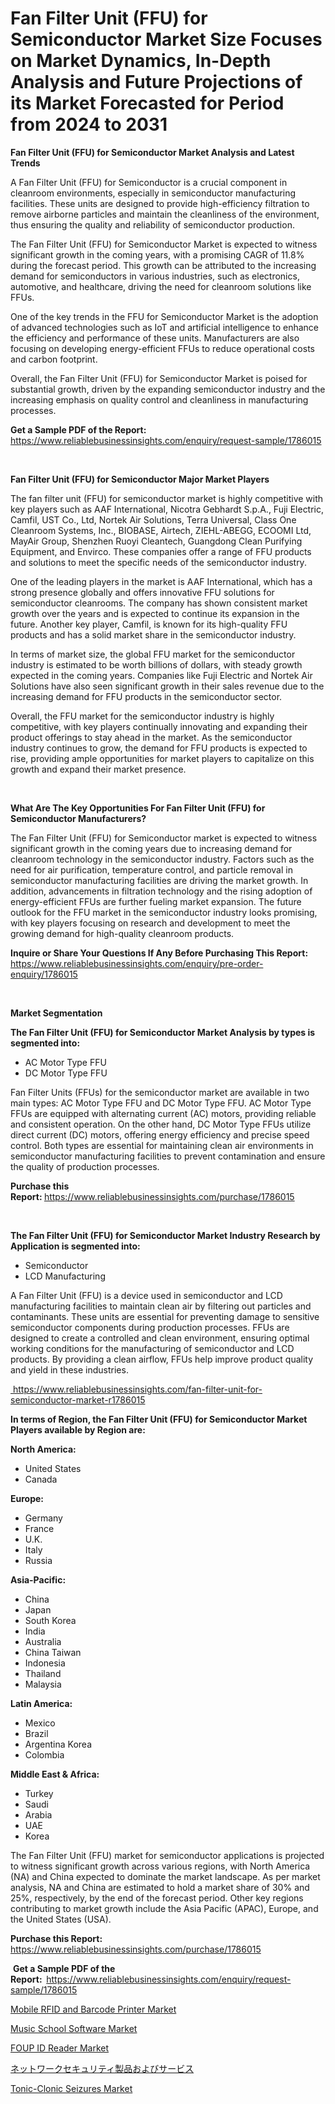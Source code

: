 <p><h1>Fan Filter Unit (FFU) for Semiconductor Market Size Focuses on Market Dynamics, In-Depth Analysis and Future Projections of its Market Forecasted for Period from 2024 to 2031</h1></p><p><strong>Fan Filter Unit (FFU) for Semiconductor Market Analysis and Latest Trends</strong></p>
<p><p>A Fan Filter Unit (FFU) for Semiconductor is a crucial component in cleanroom environments, especially in semiconductor manufacturing facilities. These units are designed to provide high-efficiency filtration to remove airborne particles and maintain the cleanliness of the environment, thus ensuring the quality and reliability of semiconductor production.</p><p>The Fan Filter Unit (FFU) for Semiconductor Market is expected to witness significant growth in the coming years, with a promising CAGR of 11.8% during the forecast period. This growth can be attributed to the increasing demand for semiconductors in various industries, such as electronics, automotive, and healthcare, driving the need for cleanroom solutions like FFUs.</p><p>One of the key trends in the FFU for Semiconductor Market is the adoption of advanced technologies such as IoT and artificial intelligence to enhance the efficiency and performance of these units. Manufacturers are also focusing on developing energy-efficient FFUs to reduce operational costs and carbon footprint.</p><p>Overall, the Fan Filter Unit (FFU) for Semiconductor Market is poised for substantial growth, driven by the expanding semiconductor industry and the increasing emphasis on quality control and cleanliness in manufacturing processes.</p></p>
<p><strong>Get a Sample PDF of the Report:&nbsp;</strong> <a href="https://www.reliablebusinessinsights.com/enquiry/request-sample/1786015">https://www.reliablebusinessinsights.com/enquiry/request-sample/1786015</a></p>
<p>&nbsp;</p>
<p><strong>Fan Filter Unit (FFU) for Semiconductor Major Market Players</strong></p>
<p><p>The fan filter unit (FFU) for semiconductor market is highly competitive with key players such as AAF International, Nicotra Gebhardt S.p.A., Fuji Electric, Camfil, UST Co., Ltd, Nortek Air Solutions, Terra Universal, Class One Cleanroom Systems, Inc., BIOBASE, Airtech, ZIEHL-ABEGG, ECOOMI Ltd, MayAir Group, Shenzhen Ruoyi Cleantech, Guangdong Clean Purifying Equipment, and Envirco. These companies offer a range of FFU products and solutions to meet the specific needs of the semiconductor industry.</p><p>One of the leading players in the market is AAF International, which has a strong presence globally and offers innovative FFU solutions for semiconductor cleanrooms. The company has shown consistent market growth over the years and is expected to continue its expansion in the future. Another key player, Camfil, is known for its high-quality FFU products and has a solid market share in the semiconductor industry.</p><p>In terms of market size, the global FFU market for the semiconductor industry is estimated to be worth billions of dollars, with steady growth expected in the coming years. Companies like Fuji Electric and Nortek Air Solutions have also seen significant growth in their sales revenue due to the increasing demand for FFU products in the semiconductor sector.</p><p>Overall, the FFU market for the semiconductor industry is highly competitive, with key players continually innovating and expanding their product offerings to stay ahead in the market. As the semiconductor industry continues to grow, the demand for FFU products is expected to rise, providing ample opportunities for market players to capitalize on this growth and expand their market presence.</p></p>
<p>&nbsp;</p>
<p><strong>What Are The Key Opportunities For Fan Filter Unit (FFU) for Semiconductor Manufacturers?</strong></p>
<p><p>The Fan Filter Unit (FFU) for Semiconductor market is expected to witness significant growth in the coming years due to increasing demand for cleanroom technology in the semiconductor industry. Factors such as the need for air purification, temperature control, and particle removal in semiconductor manufacturing facilities are driving the market growth. In addition, advancements in filtration technology and the rising adoption of energy-efficient FFUs are further fueling market expansion. The future outlook for the FFU market in the semiconductor industry looks promising, with key players focusing on research and development to meet the growing demand for high-quality cleanroom products.</p></p>
<p><strong>Inquire or Share Your Questions If Any Before Purchasing This Report:</strong> <a href="https://www.reliablebusinessinsights.com/enquiry/pre-order-enquiry/1786015">https://www.reliablebusinessinsights.com/enquiry/pre-order-enquiry/1786015</a></p>
<p>&nbsp;</p>
<p><strong>Market Segmentation</strong></p>
<p><strong>The Fan Filter Unit (FFU) for Semiconductor Market Analysis by types is segmented into:</strong></p>
<p><ul><li>AC Motor Type FFU</li><li>DC Motor Type FFU</li></ul></p>
<p><p>Fan Filter Units (FFUs) for the semiconductor market are available in two main types: AC Motor Type FFU and DC Motor Type FFU. AC Motor Type FFUs are equipped with alternating current (AC) motors, providing reliable and consistent operation. On the other hand, DC Motor Type FFUs utilize direct current (DC) motors, offering energy efficiency and precise speed control. Both types are essential for maintaining clean air environments in semiconductor manufacturing facilities to prevent contamination and ensure the quality of production processes.</p></p>
<p><strong>Purchase this Report:&nbsp;</strong><a href="https://www.reliablebusinessinsights.com/purchase/1786015">https://www.reliablebusinessinsights.com/purchase/1786015</a></p>
<p>&nbsp;</p>
<p><strong>The Fan Filter Unit (FFU) for Semiconductor Market Industry Research by Application is segmented into:</strong></p>
<p><ul><li>Semiconductor</li><li>LCD Manufacturing</li></ul></p>
<p><p>A Fan Filter Unit (FFU) is a device used in semiconductor and LCD manufacturing facilities to maintain clean air by filtering out particles and contaminants. These units are essential for preventing damage to sensitive semiconductor components during production processes. FFUs are designed to create a controlled and clean environment, ensuring optimal working conditions for the manufacturing of semiconductor and LCD products. By providing a clean airflow, FFUs help improve product quality and yield in these industries.</p></p>
<p><a href="https://www.reliablebusinessinsights.com/fan-filter-unit-for-semiconductor-market-r1786015">&nbsp;https://www.reliablebusinessinsights.com/fan-filter-unit-for-semiconductor-market-r1786015</a></p>
<p><strong>In terms of Region, the Fan Filter Unit (FFU) for Semiconductor Market Players available by Region are:</strong></p>
<p>
    <p> <strong> North America: </strong>
        <ul>
            <li>United States</li>
            <li>Canada</li>
        </ul>
        </p> 
    <p> <strong> Europe: </strong>
        <ul>
            <li>Germany</li>
            <li>France</li>
            <li>U.K.</li>
            <li>Italy</li>
            <li>Russia</li>
        </ul>
        </p> 
    <p> <strong> Asia-Pacific: </strong>
        <ul>
            <li>China</li>
            <li>Japan</li>
            <li>South Korea</li>
            <li>India</li>
            <li>Australia</li>
            <li>China Taiwan</li>
            <li>Indonesia</li>
            <li>Thailand</li>
            <li>Malaysia</li>
        </ul>
        </p> 
    <p> <strong> Latin America: </strong>
        <ul>
            <li>Mexico</li>
            <li>Brazil</li>
            <li>Argentina Korea</li>
            <li>Colombia</li>
        </ul>
        </p> 
    <p> <strong> Middle East & Africa: </strong>
        <ul>
            <li>Turkey</li>
            <li>Saudi</li>
            <li>Arabia</li>
            <li>UAE</li>
            <li>Korea</li>
        </ul>
    </p>
    </p>
<p><p>The Fan Filter Unit (FFU) market for semiconductor applications is projected to witness significant growth across various regions, with North America (NA) and China expected to dominate the market landscape. As per market analysis, NA and China are estimated to hold a market share of 30% and 25%, respectively, by the end of the forecast period. Other key regions contributing to market growth include the Asia Pacific (APAC), Europe, and the United States (USA).</p></p>
<p><strong>Purchase this Report: </strong><a href="https://www.reliablebusinessinsights.com/purchase/1786015">https://www.reliablebusinessinsights.com/purchase/1786015</a></p>
<p>&nbsp;<strong>Get a Sample PDF of the Report:&nbsp;&nbsp;</strong><a href="https://www.reliablebusinessinsights.com/enquiry/request-sample/1786015">https://www.reliablebusinessinsights.com/enquiry/request-sample/1786015</a></p>
<p><strong></strong></p>
<p><p><a href="https://issuu.com/reportprime-2/docs/mobile-rfid-and-barcode-printer-market-size-2030.p">Mobile RFID and Barcode Printer Market</a></p><p><a href="https://www.linkedin.com/pulse/music-school-software-market-furnishes-information-share-trends-7xmge">Music School Software Market</a></p><p><a href="https://github.com/sonuprakash1/Market-Research-Report-List-3/blob/main/foup-id-reader-market.md">FOUP ID Reader Market</a></p><p><a href="https://medium.com/@logaolloway76845/%E3%83%8D%E3%83%83%E3%83%88%E3%83%AF%E3%83%BC%E3%82%AF%E3%82%BB%E3%82%AD%E3%83%A5%E3%83%AA%E3%83%86%E3%82%A3%E8%A3%BD%E5%93%81%E3%81%A8%E3%82%B5%E3%83%BC%E3%83%93%E3%82%B9%E3%81%AE%E5%B8%82%E5%A0%B4%E8%A6%8F%E6%A8%A1%E3%81%AF-%E3%82%B0%E3%83%AD%E3%83%BC%E3%83%90%E3%83%AB%E7%94%A3%E6%A5%AD%E3%81%AB%E3%81%8A%E3%81%91%E3%82%8B%E6%9C%80%E9%81%A9%E3%81%AA%E3%83%9E%E3%83%BC%E3%82%B1%E3%83%86%E3%82%A3%E3%83%B3%E3%82%B0%E3%83%81%E3%83%A3%E3%83%8D%E3%83%AB%E3%82%92%E7%A4%BA%E3%81%97%E3%81%A6%E3%81%84%E3%81%BE%E3%81%99-3e0ee5b906f5">ネットワークセキュリティ製品およびサービス</a></p><p><a href="https://www.linkedin.com/pulse/tonic-clonic-seizures-market-size-reveals-best-marketing-channels-dgv7c">Tonic-Clonic Seizures Market</a></p></p>